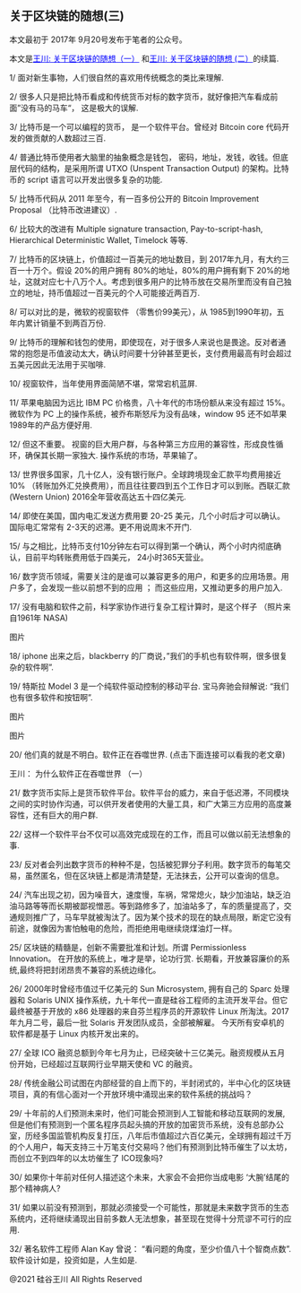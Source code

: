 ## 关于区块链的随想(三)

本文最初于 2017年 9月20号发布于笔者的公众号。

本文是<a style="color: #0000ff;" href="https://chuan.us/archives/289">王川: 关于区块链的随想（一）</a>
和<a style="color: #0000ff;" href="https://chuan.us/archives/291">王川: 关于区块链的随想 (二）</a>的续篇.

1/ 面对新生事物，人们很自然的喜欢用传统概念的类比来理解.

2/ 很多人只是把比特币看成和传统货币对标的数字货币，就好像把汽车看成前面”没有马的马车“， 这是极大的误解.

3/ 比特币是一个可以编程的货币， 是一个软件平台。曾经对 Bitcoin core 代码开发的做贡献的人数超过三百.

4/ 普通比特币使用者大脑里的抽象概念是钱包， 密码，地址，发钱，收钱。但底层代码的结构，是采用所谓 UTXO (Unspent Transaction
Output) 的架构。比特币的 script 语言可以开发出很多复杂的功能.

5/ 比特币代码从 2011 年至今，有一百多份公开的 Bitcoin Improvement Proposal （比特币改进建议）.

6/ 比较大的改进有 Multiple signature transaction, Pay-to-script-hash, Hierarchical Deterministic Wallet, Timelock 等等.

7/ 比特币的区块链上，价值超过一百美元的地址数目，到 2017年九月，有大约三百一十万个。假设 20%的用户拥有 80%的地址，80%的用户拥有剩下
20%的地址，这就对应七十八万个人。考虑到很多用户的比特币放在交易所里而没有自己独立的地址，持币值超过一百美元的个人可能接近两百万.

8/ 可以对比的是，微软的视窗软件 （零售价99美元），从 1985到1990年初，五年内累计销量不到两百万份.

9/ 比特币的理解和钱包的使用，即使现在，对于很多人来说也是畏途。反对者通常的抱怨是币值波动太大，确认时间要十分钟甚至更长，支付费用最高有时会超过五美元因此无法用于买咖啡.

10/ 视窗软件，当年使用界面简陋不堪，常常宕机蓝屏.

11/ 苹果电脑因为远比 IBM PC 价格贵，八十年代的市场份额从来没有超过 15%。微软作为 PC 上的操作系统，被乔布斯怒斥为没有品味，window
95 还不如苹果 1989年的产品方便好用.

12/ 但这不重要。 视窗的巨大用户群，与各种第三方应用的兼容性，形成良性循环，确保其长期一家独大. 操作系统的市场，苹果输了。

13/ 世界很多国家，几十亿人，没有银行账户。全球跨境现金汇款平均费用接近 10%
（转账加外汇兑换费用），而且往往要四到五个工作日才可以到账。西联汇款 (Western Union) 2016全年营收高达五十四亿美元.

14/ 即使在美国，国内电汇发送方费用要 20-25 美元，几个小时后才可以确认。国际电汇常常有 2-3天的迟滞。更不用说周末不开门.

15/ 与之相比，比特币支付10分钟左右可以得到第一个确认，两个小时内彻底确认，目前平均转账费用低于四美元， 24小时365天营业。

16/ 数字货币领域，需要关注的是谁可以兼容更多的用户，和更多的应用场景。用户多了，会发现一些以前想不到的应用 ；
而这些应用，又推动更多的用户加入.

17/ 没有电脑和软件之前，科学家协作进行复杂工程计算时，是这个样子 （照片来自1961年 NASA)

图片

18/ iphone 出来之后，blackberry 的厂商说，&#8221;我们的手机也有软件啊，很多很复杂的软件啊&#8221;.

19/ 特斯拉 Model 3 是一个纯软件驱动控制的移动平台. 宝马奔驰会辩解说: &#8220;我们也有很多软件和按钮啊&#8221;.

图片

图片

20/ 他们真的就是不明白。软件正在吞噬世界. (点击下面连接可以看我的老文章)

王川： 为什么软件正在吞噬世界 （一）

21/ 数字货币实际上是货币软件平台。软件平台的威力，来自于低迟滞，不同模块之间的实时协作沟通，可以供开发者使用的大量工具，和广大第三方应用的高度兼容性，还有巨大的用户群.

22/ 这样一个软件平台不仅可以高效完成现在的工作，而且可以做以前无法想象的事.

23/ 反对者会列出数字货币的种种不是，包括被犯罪分子利用。数字货币的每笔交易，虽然匿名，但在区块链上都是清清楚楚，无法抹去，公开可以查询的信息。

24/
汽车出现之初，因为噪音大，速度慢，车祸，常常熄火，缺少加油站，缺乏泊油马路等等而长期被鄙视憎恶。等到路修多了，加油站多了，车的质量提高了，交通规则推广了，马车早就被淘汰了。因为某个技术的现在的缺点局限，断定它没有前途，就像因为害怕触电的危险，而拒绝用电继续烧煤油灯一样。

25/ 区块链的精髓是，创新不需要批准和计划。所谓 Permissionless Innovation。 在开放的系统上，唯才是举，论功行赏.
长期看，开放兼容廉价的系统,最终将把封闭昂贵不兼容的系统边缘化。

26/ 2000年时曾经市值过千亿美元的 Sun Microsystem, 拥有自己的 Sparc 处理器和 Solaris UNIX
操作系统，九十年代一直是硅谷工程师的主流开发平台。但它最终被基于开放的 x86 处理器的来自芬兰程序员的开源软件 Linux
所淘汰。2017年九月二号，最后一批 Solaris 开发团队成员，全部被解雇。 今天所有安卓机的软件都是基于 Linux 内核开发出来的。

27/ 全球 ICO 融资总额到今年七月为止，已经突破十三亿美元。融资规模从五月份开始，已经超过互联网行业早期天使和 VC 的融资。

28/ 传统金融公司试图在内部经营的自上而下的，半封闭式的，半中心化的区块链项目，真的有信心面对一个开放环境中涌现出来的软件系统的挑战吗？

29/ 十年前的人们预测未来时，他们可能会预测到人工智能和移动互联网的发展,
但是他们有预测到一个匿名程序员起头搞的开放的加密货币系统，没有总部办公室，历经多国监管机构反复打压，八年后市值超过六百亿美元，全球拥有超过千万的个人用户，每天支持三十万笔支付交易吗？他们有预测到比特币催生了以太坊，而创立不到四年的以太坊催生了
ICO现象吗?

30/ 如果你十年前对任何人描述这个未来，大家会不会把你当成电影 ‘大腕&#8217;结尾的那个精神病人?

31/ 如果以前没有预测到，那就必须接受一个可能性，那就是未来数字货币的生态系统内，还将继续涌现出目前多数人无法想象，甚至现在觉得十分荒谬不可行的应用.

32/ 著名软件工程师 Alan Kay 曾说： &#8220;看问题的角度，至少价值八十个智商点数&#8221;. 软件设计如是，投资如是，人生如是.

@2021 硅谷王川 All Rights Reserved


